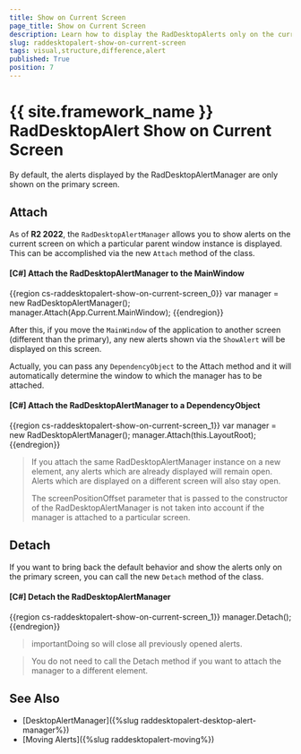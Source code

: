 ```yaml
---
title: Show on Current Screen
page_title: Show on Current Screen
description: Learn how to display the RadDesktopAlerts only on the current screen.
slug: raddesktopalert-show-on-current-screen
tags: visual,structure,difference,alert
published: True
position: 7
---
```


# {{ site.framework_name }} RadDesktopAlert Show on Current Screen

By default, the alerts displayed by the RadDesktopAlertManager are only shown on the primary screen.

## Attach

As of **R2 2022**, the `RadDesktopAlertManager` allows you to show alerts on the current screen on which a particular parent window instance is displayed. This can be accomplished via the new `Attach` method of the class.

#### __[C#] Attach the RadDesktopAlertManager to the MainWindow__

{{region cs-raddesktopalert-show-on-current-screen_0}}
    var manager = new RadDesktopAlertManager();
    manager.Attach(App.Current.MainWindow);
{{endregion}}

After this, if you move the `MainWindow` of the application to another screen (different than the primary), any new alerts shown via the `ShowAlert` will be displayed on this screen.

Actually, you can pass any `DependencyObject` to the Attach method and it will automatically determine the window to which the manager has to be attached.

#### __[C#] Attach the RadDesktopAlertManager to a DependencyObject__

{{region cs-raddesktopalert-show-on-current-screen_1}}
    var manager = new RadDesktopAlertManager();
    manager.Attach(this.LayoutRoot);
{{endregion}}

>If you attach the same RadDesktopAlertManager instance on a new element, any alerts which are already displayed will remain open. Alerts which are displayed on a different screen will also stay open.
>
>The screenPositionOffset parameter that is passed to the constructor of the RadDesktopAlertManager is not taken into account if the manager is attached to a particular screen.

## Detach

If you want to bring back the default behavior and show the alerts only on the primary screen, you can call the new `Detach` method of the class.

#### __[C#] Detach the RadDesktopAlertManager__

{{region cs-raddesktopalert-show-on-current-screen_1}}
    manager.Detach();
{{endregion}}

>importantDoing so will close all previously opened alerts.

>You do not need to call the Detach method if you want to attach the manager to a different element.

## See Also  
 * [DesktopAlertManager]({%slug raddesktopalert-desktop-alert-manager%})
 * [Moving Alerts]({%slug raddesktopalert-moving%})
